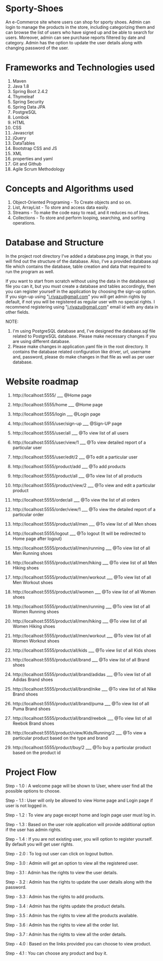 # Sporty-Shoes
An e-Commerce site where users can shop for sporty shoes. Admin can login to manage the products in the store, including
categorizing them and can browse the list of users who have signed up and be able to search for users. Moreover, admin 
can see purchase reports filtered by date and category. Admin has the option to update the user details along with 
changing password of the user.

# Frameworks and Technologies used

1. Maven
2. Java 1.8
3. Spring Boot 2.4.2
4. Thymeleaf
5. Spring Security
6. Spring Data JPA
7. PostgreSQL
8. Lombok
9. HTML
10. CSS
11. Javascript
12. jQuery
13. DataTables
14. Bootstrap CSS and JS
15. XML
16. properties and yaml
17. Git and Github
18. Agile Scrum Methodology

# Concepts and Algorithms used

1. Object-Oriented Programing - To Create objects and so on.
2. List, ArrayList - To store and access data easily.   
3. Streams - To make the code easy to read, and it reduces no.of lines.
4. Collections - To store and perform looping, searching, and sorting operations.

# Database and Structure

In the project root directory I've added a database.png image, in that you will find out the structure of the database.
Also, I've a provided database.sql file which contains the database, table creation and data that required to run
the program as well.

If you want to start from scratch without using the data in the database.sql file you can it, but you must create
a database and tables accordingly, then you can register yourself in the application by choosing the sign-up option. If you
sign-up using "j.riyazu@gmail.com" you will get admin rights by default, if not you will be registered as regular user with
no special rights. I recommend registering using "j.riyazu@gmail.com" email id with any data in other fields.

NOTE:

1. I'm using PostgreSQL database and, I've designed the database.sql file related to PostgreSQL database. Please
   make necessary changes if you are using different database.
2. Please make changes in application.yaml file in the root directory. It contains the database related configuration 
   like driver, url, username and, password, please do make changes in that file as well as per user database.

# Website roadmap

1. http://localhost:5555/                       ___ @Home page
2. http://localhost:5555/home                   ___ @Home page
3. http://localhost:5555/login                  ___ @Login page 
4. http://localhost:5555/user/sign-up           ___ @Sign-UP page
5. http://localhost:5555/user/all               ___ @To view list of all users
6. http://localhost:5555/user/view/1            ___ @To view detailed report of a particular user
7. http://localhost:5555/user/edit/2            ___ @To edit a particular user
8. http://localhost:5555/product/add            ___ @To add products
9. http://localhost:5555/product/all            ___ @To view list of all products
10. http://localhost:5555/product/view/2         ___ @To view and edit a particular product
11. http://localhost:5555/order/all              ___ @To view the list of all orders
12. http://localhost:5555/order/view/1           ___ @To view the detailed report of a particular order
13. http://localhost:5555/product/all/men       ___ @To view list of all Men shoes
14. http://localhost:5555/logout                ___ @To logout (It will be redirected to Home page after logout)
    
15. http://localhost:5555/product/all/men/running       ___ @To view list of all Men Running shoes
16. http://localhost:5555/product/all/men/hiking        ___ @To view list of all Men Hiking shoes
17. http://localhost:5555/product/all/men/workout       ___ @To view list of all Men Workout shoes
18. http://localhost:5555/product/all/women             ___ @To view list of all Women shoes
19. http://localhost:5555/product/all/men/running       ___ @To view list of all Women Running shoes
20. http://localhost:5555/product/all/men/hiking        ___ @To view list of all Women Hiking shoes
21. http://localhost:5555/product/all/men/workout       ___ @To view list of all Women Workout shoes
22. http://localhost:5555/product/all/kids              ___ @To view list of all Kids shoes
23. http://localhost:5555/product/all/brand             ___ @To view list of all Brand shoes
24. http://localhost:5555/product/all/brand/adidas      ___ @To view list of all Adidas Brand shoes
25. http://localhost:5555/product/all/brand/nike        ___ @To view list of all Nike Brand shoes
26. http://localhost:5555/product/all/brand/puma        ___ @To view list of all Puma Brand shoes
27. http://localhost:5555/product/all/brand/reebok      ___ @To view list of all Reebok Brand shoes
28. http://localhost:5555/product/view/Kids/Running/2   ___ @To view a particular product based on the type and brand
29. http://localhost:5555/product/buy/2                 ___ @To buy a particular product based on the product id

# Project Flow

Step - 1.0 : A welcome page will be shown to User, where user find all the possible options to choose.

Step - 1.1 : User will only be allowed to view Home page and Login page if user is not logged in.

Step - 1.2 : To view any page except home and login page user must log in.

Step - 1.3 : Based on the user role application will provide additional option if the user has admin rights.

Step - 1.4 : If you are not existing user, you will option to register yourself. By default you will get user rights.

Step - 2.0 : To log out user can click on logout button.

Step - 3.0 : Admin will get an option to view all the registered user.

Step - 3.1 : Admin has the rights to view the user details.

Step - 3.2 : Admin has the rights to update the user details along with the password.

Step - 3.3 : Admin has the rights to add products.

Step - 3.4 : Admin has the rights update the product details.

Step - 3.5 : Admin has the rights to view all the products available.

Step - 3.6 : Admin has the rights to view all the order list.

Step - 3.7 : Admin has the rights to view all the order details.

Step - 4.0 : Based on the links provided you can choose to view product.

Step - 4.1 : You can choose any product and buy it.